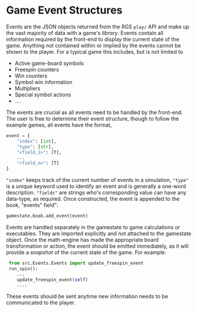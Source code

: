 # Game Event Structures

Events are the JSON objects returned from the RGS `play/` API and make up the vast majority of data with a game's _library_. Events contain all information required by the front-end to display the current state of the game. Anything not contained within or implied by the events cannot be shown to the player. For a typical game this includes, but is not limited to

- Active game-board symbols
- Freespin counters
- Win counters
- Symbol win information
- Multipliers
- Special symbol actions
- ....

The events are crucial as all events need to be handled by the front-end. The user is free to determine their event structure, though to follow the example games, all events have the format,

```python
event = {
    "index": [int],
    "type": [str],
    "<field_1>": [T],
    ...
    "<field_n>": [T]
}
```

`"index"` keeps track of the current number of events in a simulation, `"type"` is a unique keyword used to identify an event and is generally a one-word description. `"fields"` are strings who's corresponding value can have any data-type, as required. Once constructed, the event is appended to the book, "events" field":

```python
gamestate.book.add_event(event)
```

Events are handled separately in the gamestate to game calculations or executables. They are imported explicitly and not attached to the gamestate object. Once the math-engine has made the appropriate board transformation or action, the event should be emitted immediately, as it will provide a _snapshot_ of the current state of the game. For example:

```python
 from src.Events.Events import update_freespin_event
 run_spin():
    ...
    update_freespin_event(self)
    ....
```

These events should be sent anytime new information needs to be communicated to the player.
